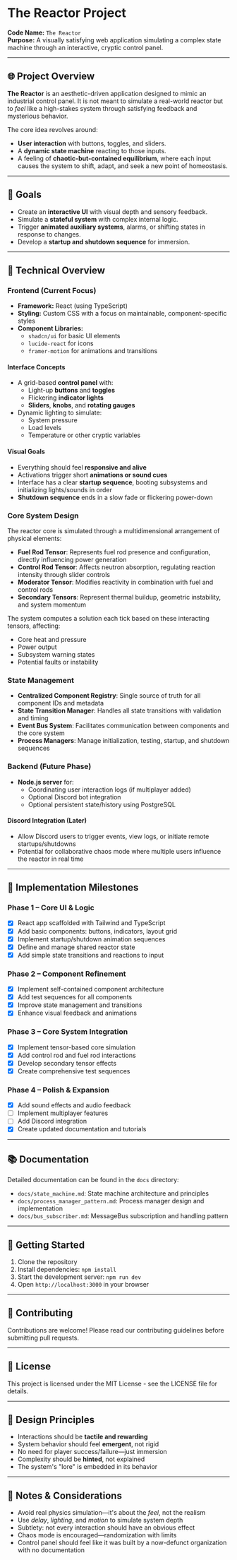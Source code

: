 # The Reactor Project

**Code Name:** `The Reactor`  
**Purpose:** A visually satisfying web application simulating a complex state machine through an interactive, cryptic control panel.

---

## 🌐 Project Overview

**The Reactor** is an aesthetic-driven application designed to mimic an industrial control panel. It is not meant to simulate a real-world reactor but to *feel* like a high-stakes system through satisfying feedback and mysterious behavior.

The core idea revolves around:
- **User interaction** with buttons, toggles, and sliders.
- A **dynamic state machine** reacting to those inputs.
- A feeling of **chaotic-but-contained equilibrium**, where each input causes the system to shift, adapt, and seek a new point of homeostasis.

---

## 🧠 Goals

- Create an **interactive UI** with visual depth and sensory feedback.
- Simulate a **stateful system** with complex internal logic.
- Trigger **animated auxiliary systems**, alarms, or shifting states in response to changes.
- Develop a **startup and shutdown sequence** for immersion.

---

## 🔧 Technical Overview

### Frontend (Current Focus)

- **Framework:** React (using TypeScript)
- **Styling:** Custom CSS with a focus on maintainable, component-specific styles
- **Component Libraries:**
  - `shadcn/ui` for basic UI elements
  - `lucide-react` for icons
  - `framer-motion` for animations and transitions

#### Interface Concepts

- A grid-based **control panel** with:
  - Light-up **buttons** and **toggles**
  - Flickering **indicator lights**
  - **Sliders**, **knobs**, and **rotating gauges**
- Dynamic lighting to simulate:
  - System pressure
  - Load levels
  - Temperature or other cryptic variables

#### Visual Goals

- Everything should feel **responsive and alive**
- Activations trigger short **animations or sound cues**
- Interface has a clear **startup sequence**, booting subsystems and initializing lights/sounds in order
- **Shutdown sequence** ends in a slow fade or flickering power-down

### Core System Design

The reactor core is simulated through a multidimensional arrangement of physical elements:

- **Fuel Rod Tensor**: Represents fuel rod presence and configuration, directly influencing power generation
- **Control Rod Tensor**: Affects neutron absorption, regulating reaction intensity through slider controls
- **Moderator Tensor**: Modifies reactivity in combination with fuel and control rods
- **Secondary Tensors**: Represent thermal buildup, geometric instability, and system momentum

The system computes a solution each tick based on these interacting tensors, affecting:
- Core heat and pressure
- Power output
- Subsystem warning states
- Potential faults or instability

### State Management

- **Centralized Component Registry**: Single source of truth for all component IDs and metadata
- **State Transition Manager**: Handles all state transitions with validation and timing
- **Event Bus System**: Facilitates communication between components and the core system
- **Process Managers**: Manage initialization, testing, startup, and shutdown sequences

### Backend (Future Phase)

- **Node.js server** for:
  - Coordinating user interaction logs (if multiplayer added)
  - Optional Discord bot integration
  - Optional persistent state/history using PostgreSQL

#### Discord Integration (Later)

- Allow Discord users to trigger events, view logs, or initiate remote startups/shutdowns
- Potential for collaborative chaos mode where multiple users influence the reactor in real time

---

## 🎯 Implementation Milestones

### Phase 1 – Core UI & Logic

- [x] React app scaffolded with Tailwind and TypeScript
- [x] Add basic components: buttons, indicators, layout grid
- [x] Implement startup/shutdown animation sequences
- [x] Define and manage shared reactor state
- [x] Add simple state transitions and reactions to input

### Phase 2 – Component Refinement

- [x] Implement self-contained component architecture
- [x] Add test sequences for all components
- [x] Improve state management and transitions
- [x] Enhance visual feedback and animations

### Phase 3 – Core System Integration

- [x] Implement tensor-based core simulation
- [x] Add control rod and fuel rod interactions
- [x] Develop secondary tensor effects
- [x] Create comprehensive test sequences

### Phase 4 – Polish & Expansion

- [x] Add sound effects and audio feedback
- [ ] Implement multiplayer features
- [ ] Add Discord integration
- [x] Create updated documentation and tutorials

---

## 📚 Documentation

Detailed documentation can be found in the `docs` directory:

- `docs/state_machine.md`: State machine architecture and principles
- `docs/process_manager_pattern.md`: Process manager design and implementation
- `docs/bus_subscriber.md`: MessageBus subscription and handling pattern

---

## 🚀 Getting Started

1. Clone the repository
2. Install dependencies: `npm install`
3. Start the development server: `npm run dev`
4. Open `http://localhost:3000` in your browser

---

## 🤝 Contributing

Contributions are welcome! Please read our contributing guidelines before submitting pull requests.

---

## 📄 License

This project is licensed under the MIT License - see the LICENSE file for details.

---

## 🧠 Design Principles

- Interactions should be **tactile and rewarding**
- System behavior should feel **emergent**, not rigid
- No need for player success/failure—just immersion
- Complexity should be **hinted**, not explained
- The system's "lore" is embedded in its behavior

---

## 📝 Notes & Considerations

- Avoid real physics simulation—it's about the *feel*, not the realism
- Use *delay*, *lighting*, and *motion* to simulate system depth
- Subtlety: not every interaction should have an obvious effect
- Chaos mode is encouraged—randomization with limits
- Control panel should feel like it was built by a now-defunct organization with no documentation

